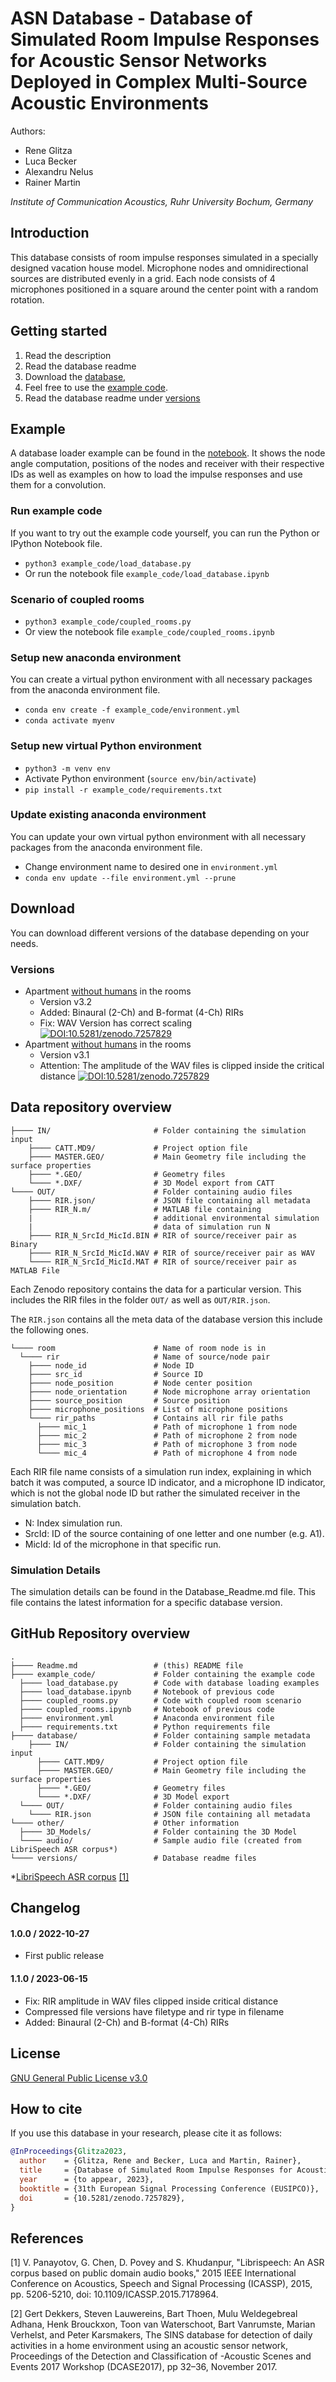# ASN Database - Database of Simulated Room Impulse Responses for Acoustic Sensor Networks Deployed in Complex Multi-Source Acoustic Environments
Authors:
* Rene Glitza
* Luca Becker
* Alexandru Nelus
* Rainer Martin

_Institute of Communication Acoustics, Ruhr University Bochum, Germany_

## Introduction
This database consists of room impulse responses simulated in a specially designed vacation house model.
Microphone nodes and omnidirectional sources are distributed evenly in a grid. Each node consists of 4 microphones positioned in a square around the center point with a random rotation.

## Getting started
1. Read the description
2. Read the database readme
3. Download the [database](#download),
4. Feel free to use the [example code](#example).
5. Read the database readme under [versions](versions/)

## Example
A database loader example can be found in the [notebook](example_code/load_database.ipynb). It shows the node angle computation, positions of the nodes and receiver with their respective IDs as well as examples on how to load the impulse responses and use them for a convolution.

### Run example code
If you want to try out the example code yourself, you can run the Python or IPython Notebook file.
* ```python3 example_code/load_database.py```
* Or run the notebook file ```example_code/load_database.ipynb```

### Scenario of coupled rooms
* ```python3 example_code/coupled_rooms.py```
* Or view the notebook file ```example_code/coupled_rooms.ipynb```

### Setup new anaconda environment
You can create a virtual python environment with all necessary packages from the anaconda environment file.
* ```conda env create -f example_code/environment.yml```
* ```conda activate myenv```

### Setup new virtual Python environment
* ```python3 -m venv env```
* Activate Python environment (```source env/bin/activate```)
* ```pip install -r example_code/requirements.txt```

### Update existing anaconda environment
You can update your own virtual python environment with all necessary packages from the anaconda environment file.
* Change environment name to desired one in ```environment.yml```
* ```conda env update --file environment.yml --prune```

## Download
You can download different versions of the database depending on your needs.

### Versions
* Apartment [without humans](other/3D_Models/ASN_humans.stl) in the rooms
  * Version v3.2 <br>
  * Added: Binaural (2-Ch) and B-format (4-Ch) RIRs
  * Fix: WAV Version has correct scaling
  [![DOI:10.5281/zenodo.7257829](https://zenodo.org/badge/doi/10.5281/zenodo.4018965.svg)](https://doi.org/10.5281/zenodo.7257829)
* Apartment [without humans](other/3D_Models/ASN_empty.stl) in the rooms
  * Version v3.1 <br>
  * Attention: The amplitude of the WAV files is clipped inside the critical distance
  [![DOI:10.5281/zenodo.7257829](https://zenodo.org/badge/doi/10.5281/zenodo.4018965.svg)](https://doi.org/10.5281/zenodo.7257829)

## Data repository overview
    ├──── IN/			            # Folder containing the simulation input
        ├──── CATT.MD9/		        # Project option file
        ├──── MASTER.GEO/		    # Main Geometry file including the surface properties
        ├──── *.GEO/		        # Geometry files
        └──── *.DXF/		        # 3D Model export from CATT
    └──── OUT/			            # Folder containing audio files
        ├──── RIR.json/		        # JSON file containing all metadata
        ├──── RIR_N.m/		        # MATLAB file containing 
        |                           # additional environmental simulation 
        |                           # data of simulation run N
        ├──── RIR_N_SrcId_MicId.BIN # RIR of source/receiver pair as Binary
        ├──── RIR_N_SrcId_MicId.WAV # RIR of source/receiver pair as WAV
        └──── RIR_N_SrcId_MicId.MAT # RIR of source/receiver pair as MATLAB File

Each Zenodo repository contains the data for a particular version. This includes the RIR files in the folder ```OUT/``` as well as ```OUT/RIR.json```.

The ```RIR.json``` contains all the meta data of the database version this include the following ones.

    └──── room                      # Name of room node is in
      └──── rir                     # Name of source/node pair
        ├──── node_id               # Node ID
        ├──── src_id                # Source ID
        ├──── node_position         # Node center position
        ├──── node_orientation      # Node microphone array orientation
        ├──── source_position       # Source position
        ├──── microphone_positions  # List of microphone positions
        └──── rir_paths             # Contains all rir file paths
          ├──── mic_1               # Path of microphone 1 from node
          ├──── mic_2               # Path of microphone 2 from node 
          ├──── mic_3               # Path of microphone 3 from node 
          └──── mic_4               # Path of microphone 4 from node 

Each RIR file name consists of a simulation run index, explaining in which batch it was computed, a source ID indicator, and a microphone ID indicator, which is not the global node ID but rather the simulated receiver in the simulation batch.
* N: Index simulation run.
* SrcId: ID of the source containing of one letter and one number (e.g. A1).
* MicId: Id of the microphone in that specific run.

### Simulation Details
The simulation details can be found in the Database_Readme.md file.
This file contains the latest information for a specific database version.


## GitHub Repository overview
    .
    ├──── Readme.md				    # (this) README file
    ├──── example_code/			    # Folder containing the example code
      ├──── load_database.py	    # Code with database loading examples
      ├──── load_database.ipynb	    # Notebook of previous code
      ├──── coupled_rooms.py	    # Code with coupled room scenario
      ├──── coupled_rooms.ipynb	    # Notebook of previous code
      ├──── environment.yml	        # Anaconda environment file
      ├──── requirements.txt        # Python requirements file
    ├──── database/		            # Folder containing sample metadata
        ├──── IN/			        # Folder containing the simulation input
          ├──── CATT.MD9/		    # Project option file
          ├──── MASTER.GEO/		    # Main Geometry file including the surface properties
          ├──── *.GEO/		        # Geometry files
          └──── *.DXF/		        # 3D Model export
      └──── OUT/			        # Folder containing audio files
        └──── RIR.json  		    # JSON file containing all metadata
    └──── other/				    # Other information
      ├──── 3D_Models/              # Folder containing the 3D Model
      └──── audio/	                # Sample audio file (created from LibriSpeech ASR corpus*)
    └──── versions/				    # Database readme files

*[LibriSpeech ASR corpus](https://www.openslr.org/12) [[1]](#1)

## Changelog
#### 1.0.0 / 2022-10-27

* First public release

#### 1.1.0 / 2023-06-15

* Fix: RIR amplitude in WAV files clipped inside critical distance
* Compressed file versions have filetype and rir type in filename
* Added: Binaural (2-Ch) and B-format (4-Ch) RIRs

## License
[GNU General Public License v3.0](LICENSE)

## How to cite
If you use this database in your research, please cite it as follows:
```bibtex
@InProceedings{Glitza2023,
  author    = {Glitza, Rene and Becker, Luca and Martin, Rainer},
  title     = {Database of Simulated Room Impulse Responses for Acoustic Sensor Networks Deployed in Complex Multi-Source Acoustic Environments},
  year      = {to appear, 2023},
  booktitle = {31th European Signal Processing Conference (EUSIPCO)},
  doi       = {10.5281/zenodo.7257829},
}
```

## References
<a id="1">[1]</a> 
V. Panayotov, G. Chen, D. Povey and S. Khudanpur, "Librispeech: An ASR corpus based on public domain audio books," 2015 IEEE International Conference on Acoustics, Speech and Signal Processing (ICASSP), 2015, pp. 5206-5210, doi: 10.1109/ICASSP.2015.7178964.

<a id="2">[2]</a> 
Gert Dekkers, Steven Lauwereins, Bart Thoen, Mulu Weldegebreal Adhana, Henk Brouckxon, Toon van Waterschoot, Bart Vanrumste, Marian Verhelst, and Peter Karsmakers, The SINS database for detection of daily activities in a home environment using an acoustic sensor network, Proceedings of the Detection and Classification of -Acoustic Scenes and Events 2017 Workshop (DCASE2017), pp 32–36, November 2017.